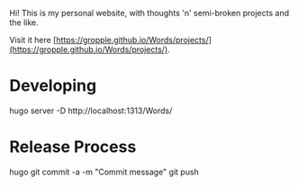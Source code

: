 Hi!  This is my personal website, with thoughts 'n' semi-broken projects and the like.

Visit it here [https://gropple.github.io/Words/projects/](https://gropple.github.io/Words/projects/).

Developing
==========
hugo server -D
http://localhost:1313/Words/

Release Process
===============
hugo
git commit -a -m "Commit message"
git push
